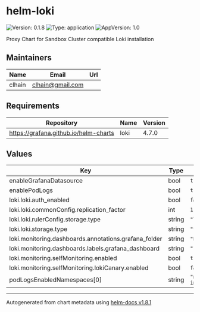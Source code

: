 # helm-loki

![Version: 0.1.8](https://img.shields.io/badge/Version-0.1.8-informational?style=flat-square) ![Type: application](https://img.shields.io/badge/Type-application-informational?style=flat-square) ![AppVersion: 1.0](https://img.shields.io/badge/AppVersion-1.0-informational?style=flat-square)

Proxy Chart for Sandbox Cluster compatible Loki installation

## Maintainers

| Name | Email | Url |
| ---- | ------ | --- |
| clhain | <clhain@gmail.com> |  |

## Requirements

| Repository | Name | Version |
|------------|------|---------|
| https://grafana.github.io/helm-charts | loki | 4.7.0 |

## Values

| Key | Type | Default | Description |
|-----|------|---------|-------------|
| enableGrafanaDatasource | bool | `true` |  |
| enablePodLogs | bool | `true` |  |
| loki.loki.auth_enabled | bool | `false` |  |
| loki.loki.commonConfig.replication_factor | int | `1` |  |
| loki.loki.rulerConfig.storage.type | string | `"local"` |  |
| loki.loki.storage.type | string | `"filesystem"` |  |
| loki.monitoring.dashboards.annotations.grafana_folder | string | `"Loki"` |  |
| loki.monitoring.dashboards.labels.grafana_dashboard | string | `"1"` |  |
| loki.monitoring.selfMonitoring.enabled | bool | `true` |  |
| loki.monitoring.selfMonitoring.lokiCanary.enabled | bool | `false` |  |
| podLogsEnabledNamespaces[0] | string | `"nginx-ingress"` |  |

----------------------------------------------
Autogenerated from chart metadata using [helm-docs v1.8.1](https://github.com/norwoodj/helm-docs/releases/v1.8.1)

